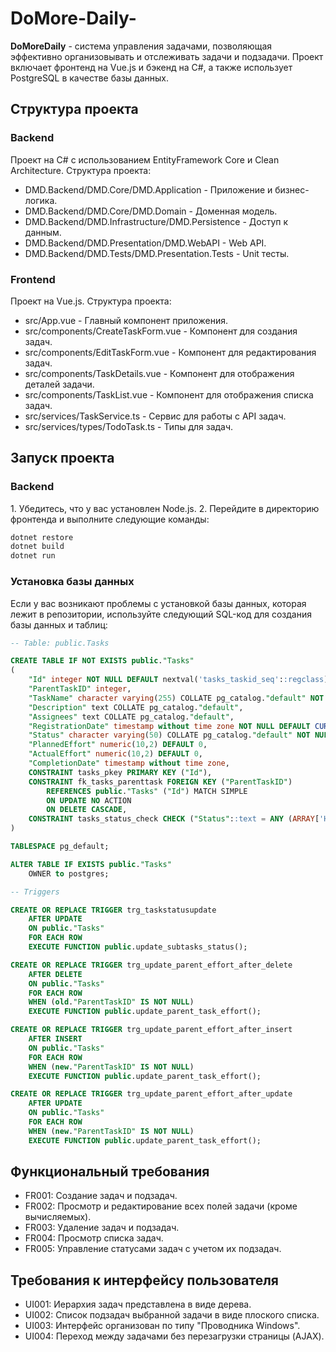 # DoMore-Daily-
<strong>DoMoreDaily</strong> - система управления задачами, позволяющая эффективно организовывать и отслеживать задачи и подзадачи. Проект включает фронтенд на Vue.js и бэкенд на C#, а также использует PostgreSQL в качестве базы данных.

<h2>Структура проекта</h2>
<h3>Backend</h3>
Проект на C# с использованием EntityFramework Core и Clean Architecture. Структура проекта:
<ul>
  <li>DMD.Backend/DMD.Core/DMD.Application - Приложение и бизнес-логика.</li>
  <li>DMD.Backend/DMD.Core/DMD.Domain - Доменная модель.</li>
  <li>DMD.Backend/DMD.Infrastructure/DMD.Persistence - Доступ к данным.</li>
  <li>DMD.Backend/DMD.Presentation/DMD.WebAPI - Web API.</li>
  <li>DMD.Backend/DMD.Tests/DMD.Presentation.Tests - Unit тесты.</li>
</ul>

<h3>Frontend</h3>
Проект на Vue.js. Структура проекта:
<ul>
  <li>src/App.vue - Главный компонент приложения.</li>
  <li>src/components/CreateTaskForm.vue - Компонент для создания задач.</li>
  <li>src/components/EditTaskForm.vue - Компонент для редактирования задач.</li>
  <li>src/components/TaskDetails.vue - Компонент для отображения деталей задачи.</li>
  <li>src/components/TaskList.vue - Компонент для отображения списка задач.</li>
  <li>src/services/TaskService.ts - Сервис для работы с API задач.</li>
  <li>src/services/types/TodoTask.ts - Типы для задач.</li>
</ul>

<h2>Запуск проекта</h2>
<h3>Backend</h3>
1. Убедитесь, что у вас установлен Node.js.
2. Перейдите в директорию фронтенда и выполните следующие команды:

```bash
dotnet restore
dotnet build
dotnet run
```

<h3>Установка базы данных</h3>
Если у вас возникают проблемы с установкой базы данных, которая лежит в репозитории, используйте следующий SQL-код для создания базы данных и таблиц:

```sql
-- Table: public.Tasks

CREATE TABLE IF NOT EXISTS public."Tasks"
(
    "Id" integer NOT NULL DEFAULT nextval('tasks_taskid_seq'::regclass),
    "ParentTaskID" integer,
    "TaskName" character varying(255) COLLATE pg_catalog."default" NOT NULL,
    "Description" text COLLATE pg_catalog."default",
    "Assignees" text COLLATE pg_catalog."default",
    "RegistrationDate" timestamp without time zone NOT NULL DEFAULT CURRENT_TIMESTAMP,
    "Status" character varying(50) COLLATE pg_catalog."default" NOT NULL,
    "PlannedEffort" numeric(10,2) DEFAULT 0,
    "ActualEffort" numeric(10,2) DEFAULT 0,
    "CompletionDate" timestamp without time zone,
    CONSTRAINT tasks_pkey PRIMARY KEY ("Id"),
    CONSTRAINT fk_tasks_parenttask FOREIGN KEY ("ParentTaskID")
        REFERENCES public."Tasks" ("Id") MATCH SIMPLE
        ON UPDATE NO ACTION
        ON DELETE CASCADE,
    CONSTRAINT tasks_status_check CHECK ("Status"::text = ANY (ARRAY['Назначена'::character varying, 'Выполняется'::character varying, 'Приостановлена'::character varying, 'Завершена'::character varying]::text[]))
)

TABLESPACE pg_default;

ALTER TABLE IF EXISTS public."Tasks"
    OWNER to postgres;

-- Triggers

CREATE OR REPLACE TRIGGER trg_taskstatusupdate
    AFTER UPDATE 
    ON public."Tasks"
    FOR EACH ROW
    EXECUTE FUNCTION public.update_subtasks_status();

CREATE OR REPLACE TRIGGER trg_update_parent_effort_after_delete
    AFTER DELETE
    ON public."Tasks"
    FOR EACH ROW
    WHEN (old."ParentTaskID" IS NOT NULL)
    EXECUTE FUNCTION public.update_parent_task_effort();

CREATE OR REPLACE TRIGGER trg_update_parent_effort_after_insert
    AFTER INSERT
    ON public."Tasks"
    FOR EACH ROW
    WHEN (new."ParentTaskID" IS NOT NULL)
    EXECUTE FUNCTION public.update_parent_task_effort();

CREATE OR REPLACE TRIGGER trg_update_parent_effort_after_update
    AFTER UPDATE 
    ON public."Tasks"
    FOR EACH ROW
    WHEN (new."ParentTaskID" IS NOT NULL)
    EXECUTE FUNCTION public.update_parent_task_effort();
```

<h2>Функциональный требования</h2>
<ul>
  <li>FR001: Создание задач и подзадач.</li>
  <li>FR002: Просмотр и редактирование всех полей задачи (кроме вычисляемых).</li>
  <li>FR003: Удаление задач и подзадач.</li>
  <li>FR004: Просмотр списка задач.</li>
  <li>FR005: Управление статусами задач с учетом их подзадач.</li>
</ul>

<h2>Требования к интерфейсу пользователя</h2>
<ul>
  <li>UI001: Иерархия задач представлена в виде дерева.</li>
  <li>UI002: Список подзадач выбранной задачи в виде плоского списка.</li>
  <li>UI003: Интерфейс организован по типу "Проводника Windows".</li>
  <li>UI004: Переход между задачами без перезагрузки страницы (AJAX).</li>
</ul>
